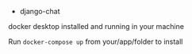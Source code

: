 * django-chat

docker desktop installed and running in your machine 

Run `docker-compose up` from your/app/folder to install

